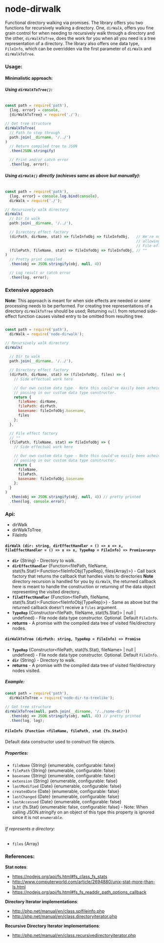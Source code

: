 # node-dirwalk

Functional directory walking via promises. The library offers you two functions for recursively walking a directory.
One, `dirWalk`, offers you fine grain control for when needing to recursively walk through a directory
and the other, `dirWalkToTree`, does the work for you when all you need is a tree representation of a directory.
The library also offers one data type, `FileInfo`, which can be overridden via the first
parameter of `dirWalk` and `dirWalkToTree`.

### Usage:

#### Minimalistic approach:

##### Using `dirWalkToTree()`:

```javascript

const path = require('path'),
  {log, error} = console,
  {dirWalkToTree} = require('./');

// Get tree structure
dirWalkToTree(
  // Path to step through
  path.join(__dirname, '/../')
)
  // Return compiled tree to JSON
  .then(JSON.stringify)

  // Print and/or catch error
  .then(log, error);

```

##### Using `dirWalk()` directly (achieves same as above but manually):

```javascript

const path = require('path'),
  {log, error} = console.log.bind(console),
  dirWalk = require('./');

// Recursively walk directory
dirWalk(
  // Dir to walk
  path.join(__dirname, '/../'),

  // Directory effect factory
  (dirPath, dirName, stat) => fileInfoObj => fileInfoObj,   // We're not doing any work here,
                                                            // allowing created file object to pass through
                                                            // File effect factory
  (filePath, fileName, stat) => fileInfoObj => fileInfoObj, // ""
)
  // Pretty print compiled
  .then(obj => JSON.stringify(obj, null, 4))

  // Log result or catch error
  .then(log, error);
```

### Extensive approach

**Note:** This approach is meant for when side effects are needed or some processing
needs to be performed. For creating tree representations of a directory `dirWalkToTree`
should be used; Returning `null` from returned side-effect function causes visited entry to be omitted from resulting
tree.

```javascript

const path = require('path'),
  dirWalk = require('node-dirwalk');

// Recursively walk directory
dirWalk(
    
  // Dir to walk
  path.join(__dirname, '/../'),

  // Directory effect factory
  (dirPath, dirName, stat) => (fileInfoObj, files) => {
    // Side effectual work here

    // Our own custom data type - Note this could've easily been acheived with `dirWalkToTree` and just
    // passing in our custom data type constructor.
    return {
      fileName: dirName,
      filePath: dirPath,
      basename: fileInfoObj.basename,
      files
    };
  },

  // File effect factory
  // ""
  (filePath, fileName, stat) => fileInfoObj => {
    // Side effectual work here

    // Our own custom data type - Note this could've easily been acheived with `dirWalkToTree` and just
    // passing in our custom data type constructor.
    return {
      fileName,
      filePath,
      basename: fileInfoObj.basename
    };
  }
)
  .then(obj => JSON.stringify(obj, null, 4)) // pretty printed
  .then(log, console.error);
```

### Api:

- dirWalk
- dirWalkToTree
- FileInfo

#### `dirWalk (dir: string, dirEffectHandler = () => x => x, fileEffectHandler = () => x => x, TypeRep = FileInfo) => Promise<any>`

- **`dir`** {String} - Directory to walk.
- **`dirEffectHandler`** {Function<filePath, fileName, stat{fs.Stat}>:Function<fileInfoObj{TypeRep}, files{Array}>} -
  Call back factory that returns the callback that handles visits to directories
  **Note** directory recursion is handled for you by `dirWalk`, the returned callback
  here is meant to handle the construction or returning of the data object
  representing the visited directory.
- **`fileEffectHandler`** {Function<filePath, fileName, stat{fs.Stat}>:Function<fileInfoObj{TypeRep}>} -
  Same as above but the returned callback doesn't receive a `files` argument.
- **`TypeRep`** {Constructor<filePath, fileName, stat{fs.Stat}> | null | undefined} -
  File node data type constructor. Optional. Default `FileInfo`.
- **returns** - A promise with the compiled data tree of visited file/directory nodes.

#### **`dirWalkToTree (dirPath: string, TypeRep = FileInfo) => Promise`**

- **`TypeRep`** {Constructor<filePath, stat{fs.Stat}, fileName> | null | undefined} -
  File node data type constructor. Optional. Default `FileInfo`.
- **`dir`** {String} - Directory to walk.
- **returns** - A promise with the compiled data tree of visited file/directory nodes visited.

##### Example:

```javascript
const path = require('path'),
  dirWalkToTree = require('node-dir-to-treelike');

// Get tree structure
dirWalkToTree(null, path.join(__dirname, '/../some-dir'))
  .then(obj => JSON.stringify(obj, null, 4)) // pretty printed
  .then(log, log);
```

#### **`FileInfo {Function <fileName, filePath, stat {fs.Stat}>}`**

Default data constructor used to construct file objects.

##### Properties:

- `fileName` {String} {enumerable, configurable: false}
- `filePath` {String} {enumerable, configurable: false}
- `basename` {String} {enumerable, configurable: false}
- `extension` {String} {enumerable, configurable: false}
- `lastModified` {Date} {enumerable, configurable: false}
- `createdDate` {Date} {enumerable, configurable: false}
- `lastChanged` {Date} {enumerable, configurable: false}
- `lastAccessed` {Date} {enumerable, configurable: false}
- `stat` {fs.Stat} {enumerable: false, configurable: false} - Note: When calling JSON.stringify on an object of this
  type this property is ignored since it is not `enumerable`.

###### If represents a directory:

- `files` {Array<FileInfo>}

### References:

**Stat notes**:

- https://nodejs.org/api/fs.html#fs_class_fs_stats
- http://www.computerworld.com/article/2694880/unix-stat-more-than-ls.html
- https://nodejs.org/api/fs.html#fs_fs_readdir_path_options_callback

**Directory Iterator implementations**:

- http://php.net/manual/en/class.splfileinfo.php
- http://php.net/manual/en/class.directoryiterator.php

**Recursive Directory Iterator implementations**:

- http://php.net/manual/en/class.recursivedirectoryiterator.php
